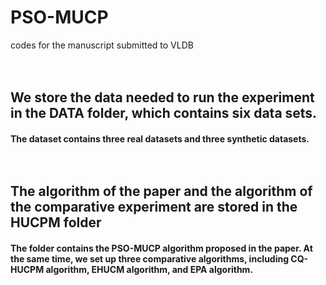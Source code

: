 # PSO-MUCP
codes for the manuscript submitted to VLDB<br><br><br>









## We store the data needed to run the experiment in the DATA folder, which contains six data sets.

#### The dataset contains three real datasets and three synthetic datasets.<br><br><br>



## The algorithm of the paper and the algorithm of the comparative experiment are stored in the HUCPM folder

#### The folder contains the PSO-MUCP algorithm proposed in the paper. At the same time, we set up three comparative algorithms, including CQ-HUCPM algorithm, EHUCM algorithm, and EPA algorithm.<br><br><br>
